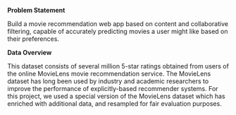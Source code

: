 **Problem Statement**

Build a movie recommendation web app based on content and collaborative filtering, capable of accurately predicting movies a user might like based on their preferences.

**Data Overview**

This dataset consists of several million 5-star ratings obtained from users of the online MovieLens movie recommendation service. The MovieLens dataset has long been used by industry and academic researchers to improve the performance of explicitly-based recommender systems. For this project, we used a special version of the MovieLens dataset which has enriched with additional data, and resampled for fair evaluation purposes.
